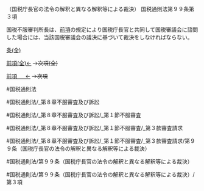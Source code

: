 （国税庁長官の法令の解釈と異なる解釈等による裁決）
国税通則法第９９条第３項

国税不服審判所長は、[前項](国税通則法＿＿＿＿＿第９９条第２項)の規定により国税庁長官と共同して国税審議会に諮問した場合には、当該国税審議会の議決に基づいて裁決をしなければならない。

[条(全)](国税通則法＿＿＿＿＿第９９条_.md)

[前項(全)←](国税通則法＿＿＿＿＿第９９条第２項_.md)  ~~→次項(全)~~

[前項 　 ←](国税通則法＿＿＿＿＿第９９条第２項.md)  ~~→次項~~



#国税通則法

#国税通則法/_第８章不服審査及び訴訟

#国税通則法/_第８章不服審査及び訴訟/_第１節不服審査

#国税通則法/_第８章不服審査及び訴訟/_第１節不服審査/_第３款審査請求

#国税通則法/_第８章不服審査及び訴訟/_第１節不服審査/_第３款審査請求/第９９条（国税庁長官の法令の解釈と異なる解釈等による裁決）

#国税通則法/第９９条（国税庁長官の法令の解釈と異なる解釈等による裁決）

#国税通則法/第９９条（国税庁長官の法令の解釈と異なる解釈等による裁決）/第３項

